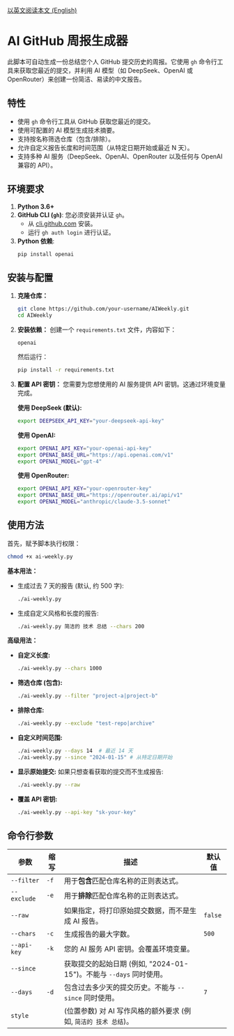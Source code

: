 [以英文阅读本文 (English)](README.md)

# AI GitHub 周报生成器

此脚本可自动生成一份总结您个人 GitHub 提交历史的周报。它使用 `gh` 命令行工具来获取您最近的提交，并利用 AI 模型（如 DeepSeek、OpenAI 或 OpenRouter）来创建一份简洁、易读的中文报告。

## 特性

*   使用 `gh` 命令行工具从 GitHub 获取您最近的提交。
*   使用可配置的 AI 模型生成技术摘要。
*   支持按名称筛选仓库（包含/排除）。
*   允许自定义报告长度和时间范围（从特定日期开始或最近 N 天）。
*   支持多种 AI 服务（DeepSeek、OpenAI、OpenRouter 以及任何与 OpenAI 兼容的 API）。

## 环境要求

1.  **Python 3.6+**
2.  **GitHub CLI (`gh`)**: 您必须安装并认证 `gh`。
    *   从 [cli.github.com](https://cli.github.com/) 安装。
    *   运行 `gh auth login` 进行认证。
3.  **Python 依赖**:
    ```bash
    pip install openai
    ```

## 安装与配置

1.  **克隆仓库：**
    ```bash
    git clone https://github.com/your-username/AIWeekly.git
    cd AIWeekly
    ```
2.  **安装依赖：**
    创建一个 `requirements.txt` 文件，内容如下：
    ```
    openai
    ```
    然后运行：
    ```bash
    pip install -r requirements.txt
    ```
3.  **配置 API 密钥：**
    您需要为您想使用的 AI 服务提供 API 密钥。这通过环境变量完成。

    **使用 DeepSeek (默认):**
    ```bash
    export DEEPSEEK_API_KEY="your-deepseek-api-key"
    ```

    **使用 OpenAI:**
    ```bash
    export OPENAI_API_KEY="your-openai-api-key"
    export OPENAI_BASE_URL="https://api.openai.com/v1"
    export OPENAI_MODEL="gpt-4"
    ```

    **使用 OpenRouter:**
    ```bash
    export OPENAI_API_KEY="your-openrouter-key"
    export OPENAI_BASE_URL="https://openrouter.ai/api/v1"
    export OPENAI_MODEL="anthropic/claude-3.5-sonnet"
    ```

## 使用方法

首先，赋予脚本执行权限：
```bash
chmod +x ai-weekly.py
```

**基本用法：**
*   生成过去 7 天的报告 (默认, 约 500 字):
    ```bash
    ./ai-weekly.py
    ```
*   生成自定义风格和长度的报告:
    ```bash
    ./ai-weekly.py 简洁的 技术 总结 --chars 200
    ```

**高级用法：**
*   **自定义长度:**
    ```bash
    ./ai-weekly.py --chars 1000
    ```
*   **筛选仓库 (包含):**
    ```bash
    ./ai-weekly.py --filter "project-a|project-b"
    ```
*   **排除仓库:**
    ```bash
    ./ai-weekly.py --exclude "test-repo|archive"
    ```
*   **自定义时间范围:**
    ```bash
    ./ai-weekly.py --days 14  # 最近 14 天
    ./ai-weekly.py --since "2024-01-15" # 从特定日期开始
    ```
*   **显示原始提交:**
    如果只想查看获取的提交而不生成报告:
    ```bash
    ./ai-weekly.py --raw
    ```
*   **覆盖 API 密钥:**
    ```bash
    ./ai-weekly.py --api-key "sk-your-key"
    ```

## 命令行参数

| 参数        | 缩写 | 描述                                                                    | 默认值  |
|-------------|------|-------------------------------------------------------------------------|---------|
| `--filter`  | `-f` | 用于**包含**匹配仓库名称的正则表达式。                                  |         |
| `--exclude` | `-e` | 用于**排除**匹配仓库名称的正则表达式。                                  |         |
| `--raw`     |      | 如果指定，将打印原始提交数据，而不是生成 AI 报告。                        | `false` |
| `--chars`   | `-c` | 生成报告的最大字数。                                                    | `500`   |
| `--api-key` | `-k` | 您的 AI 服务 API 密钥。会覆盖环境变量。                                 |         |
| `--since`   |      | 获取提交的起始日期 (例如, "2024-01-15")。不能与 `--days` 同时使用。     |         |
| `--days`    | `-d` | 包含过去多少天的提交历史。不能与 `--since` 同时使用。                   | `7`     |
| `style`     |      | (位置参数) 对 AI 写作风格的额外要求 (例如, `简洁的 技术 总结`)。        |         |
